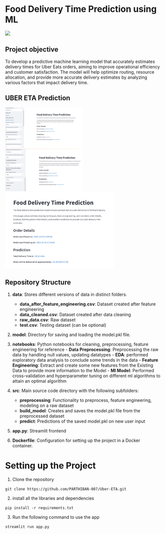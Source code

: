 # Food Delivery Time Prediction using ML
<img src="https://static.vecteezy.com/system/resources/previews/002/001/999/original/food-delivery-service-vector.jpg" width="400">

## Project objective
To develop a predictive machine learning model that accurately estimates delivery times 
for Uber Eats orders, aiming to improve operational efficiency and customer satisfaction.
The model will help optimize
routing, resource allocation, and provide more accurate delivery estimates by analyzing various factors that impact delivery time.


## UBER ETA Prediction
<div>
<img src ="./assets/ETA Prediction.png" height=50% width=50%>
<img src ="./assets/ETA Prediction2.png" height=50% width=50%>
</div>
<img src ="./assets/ETA predictions.png" width=70% height=70%>


## Repository Structure


1. **data**: Stores different versions of data in distinct folders.
    - **data_after_feature_engineering.csv**: Dataset created after feature engineering
    - **data_cleaned.csv**: Dataset created after data cleaning
    - **raw_data.csv**: Raw dataset
    - **test.csv**: Testing dataset (can be optional)

2. **model**: Directory for saving and loading the model.pkl file.

3. **notebooks**: Python notebooks for cleaning, preprocessing, feature engineering for reference
       - **Data Preprocessing**: Preprocessing the raw data by handling null values, updating datatypes
       - **EDA**: performed exploratory data analysis to conclude some trends in the data 
       - **Feature Engineering**: Extract and create some new features from the Existing Data to provide more information to the Model
       - **Ml Model**: Performed cross-validation and hyperparameter tuning on different ml algorithms to attain an optimal algorithm


5. **src**: Main source code directory with the following subfolders:
    - **preprocessing**: Functionality to preprocess, feature engineering, modeling on a raw dataset
    - **build_model**: Creates and saves the model.pkl file from the preprocessed dataset
    - **predict**: Predictions of the saved model.pkl on new user input

6. **app.py**: Streamlit frontend

7. **Dockerfile**: Configuration for setting up the project in a Docker container.


# Setting up the Project
1. Clone the repository
```
git clone https://github.com/PARTHIBAN-007/Uber-ETA.git
```
2. install all the libraries and dependencies
```
pip install -r requirements.txt
```
3. Run the following command to use the app
```
streamlit run app.py
```

